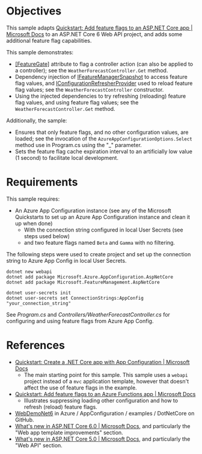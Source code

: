 ﻿# Objectives

This sample adapts [Quickstart: Add feature flags to an ASP.NET Core app | Microsoft Docs](https://docs.microsoft.com/en-us/azure/azure-app-configuration/quickstart-feature-flag-aspnet-core?tabs=core6x%2Ccore5x#add-secret-manager)
to an ASP.NET Core 6 Web API project, and adds some additional feature flag capabilities.

This sample demonstrates:

* [[FeatureGate]](https://docs.microsoft.com/en-us/dotnet/api/microsoft.featuremanagement.mvc.featuregateattribute)
attribute to flag a controller action (can also be applied to a controller); 
see the `WeatherForecastController.Get` method.
* Dependency injection of 
[IFeatureManagerSnapshot](https://docs.microsoft.com/en-us/dotnet/api/microsoft.featuremanagement.ifeaturemanagersnapshot)
to access feature flag values, and 
[IConfigurationRefresherProvider](https://docs.microsoft.com/en-us/dotnet/api/microsoft.extensions.configuration.azureappconfiguration.iconfigurationrefresherprovider)
used to reload feature flag values; see the `WeatherForecastController` constructor.
* Using the injected dependencies to try refreshing (reloading) feature flag values, and using feature flag values;
see the `WeatherForecastController.Get` method.

Additionally, the sample:

* Ensures that only feature flags, and no other configuration values, are loaded; 
see the invocation of the `AzureAppConfigurationOptions.Select` method use in Program.cs using the "_" parameter.
* Sets the feature flag cache expiration interval to an artificially low value (1 second) to facilitate local development.

# Requirements

This sample requires:

* An Azure App Configuration instance (see any of the Microsoft Quickstarts to set up an Azure App Configuration instance and clean it up when done)
   * With the connection string configured in local User Secrets (see steps used below)
   * and two feature flags named `Beta` and `Gamma` with no filtering.

The following steps were used to create project and set up the connection string to
Azure App Config in local User Secrets.

````
dotnet new webapi
dotnet add package Microsoft.Azure.AppConfiguration.AspNetCore
dotnet add package Microsoft.FeatureManagement.AspNetCore

dotnet user-secrets init
dotnet user-secrets set ConnectionStrings:AppConfig "your_connection_string"
````

See _Program.cs_ and _Controllers/WeatherForecastController.cs_ for 
configuring and using feature flags from Azure App Config.

# References

* [Quickstart: Create a .NET Core app with App Configuration | Microsoft Docs](https://docs.microsoft.com/en-us/azure/azure-app-configuration/quickstart-dotnet-core-app)
  * The main starting point for this sample.
This sample uses a `webapi` project instead of a `mvc` application template, 
however that doesn't affect the use of feature flags in the example.
* [Quickstart: Add feature flags to an Azure Functions app | Microsoft Docs](https://docs.microsoft.com/en-us/azure/azure-app-configuration/quickstart-feature-flag-azure-functions-csharp)
  * Illustrates suppressing loading other configuration and how to refresh (reload) feature flags.
* [WebDemoNet6](https://github.com/Azure/AppConfiguration/tree/main/examples/DotNetCore/WebDemoNet6)
in Azure / AppConfiguration / examples / DotNetCore on GitHub.
* [What's new in ASP.NET Core 6.0 | Microsoft Docs](https://docs.microsoft.com/en-us/aspnet/core/release-notes/aspnetcore-6.0),
and particularly the "Web app template improvements" section.
* [What's new in ASP.NET Core 5.0 | Microsoft Docs](https://docs.microsoft.com/en-us/aspnet/core/release-notes/aspnetcore-5.0),
and particularly the "Web API" section. 